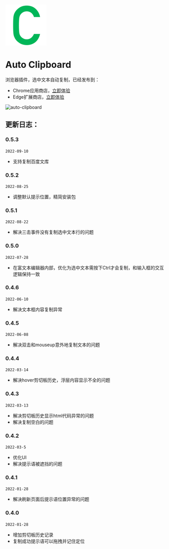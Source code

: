 ![logo](/extension/images/icon@128.png)
# Auto Clipboard

浏览器插件，选中文本自动复制，已经发布到：

* Chrome应用商店，[立即体验](https://chrome.google.com/webstore/detail/auto-clipboard/inhnhgihdkbalmmojcbpalkkmhkmcdjm)
* Edge扩展商店，[立即体验](https://microsoftedge.microsoft.com/addons/detail/%E8%87%AA%E5%8A%A8%E5%89%AA%E5%88%87%E6%9D%BF/oecjpmpbghigjifackhbapkamgaemnkj)

<img width="491" alt="auto-clipboard" src="https://user-images.githubusercontent.com/9384140/189491631-1161220d-4233-48b2-a611-b50fa2fd089d.png">

## 更新日志：  


### 0.5.3
```2022-09-10```
* 支持复制百度文库
### 0.5.2
```2022-08-25```
* 调整默认提示位置，精简安装包
### 0.5.1
```2022-08-22```
* 解决三击事件没有复制选中文本行的问题
### 0.5.0
```2022-07-28```
* 在富文本编辑器内部，优化为选中文本需按下Ctrl才会复制，和输入框的交互逻辑保持一致

### 0.4.6
```2022-06-10```
* 解决文本框内容复制异常

### 0.4.5
```2022-06-08```
* 解决双击和mouseup意外地复制文本的问题

### 0.4.4
```2022-03-14```

* 解决hover剪切板历史，浮层内容显示不全的问题

### 0.4.3
```2022-03-13```

* 解决剪切板历史显示html代码异常的问题
* 解决复制空白的问题

### 0.4.2
```2022-03-5```

* 优化UI
* 解决提示语被遮挡的问题

### 0.4.1
```2022-01-28```

* 解决刷新页面后提示语位置异常的问题

### 0.4.0
```2022-01-28```

* 增加剪切板历史记录
* 复制成功提示语可以拖拽并记住定位
